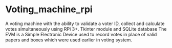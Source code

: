 # Voting_machine_rpi
A voting machine with the ability to validate a voter ID, collect and calculate votes simultaneously using RPi 3+. Tkinter module and SQLite database
The EVM is a Simple Electronic Device used to record votes in place of valid papers
and boxes which were used earlier in voting system.

